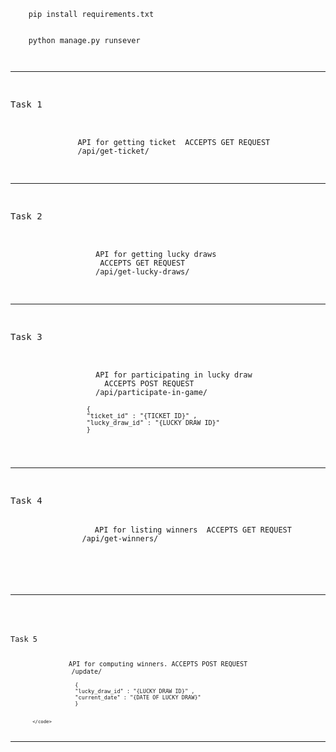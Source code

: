  <code>
    pip install requirements.txt
    <br>
    python manage.py runsever


 </code>

<hr>
<pre>
                <p>Task 1</p>
            <code >
               API for getting ticket  <span class="badge badge-primary">ACCEPTS GET REQUEST</span>
               <kbd >/api/get-ticket/</kbd>
            </code>
            </pre>

<hr>

<pre>
                <p>Task 2</p>
                <code class="">
                   API for getting lucky draws
                    <span class="badge badge-primary">ACCEPTS GET REQUEST</span>
                   <kbd >/api/get-lucky-draws/</kbd>
                </code>
                </pre>

<hr>
<pre>
                <p>Task 3</p>
                <code class="">
                   API for participating in lucky draw
                     <span class="badge badge-primary">ACCEPTS POST REQUEST</span>
                   <kbd >/api/participate-in-game/</kbd>
                    <code>
                    {
                    "ticket_id" : "{TICKET ID}" , 
                    "lucky_draw_id" : "{LUCKY DRAW ID}" 
                    }
             </code>
                </code>
                </pre>


<hr>

<pre>
                <p>Task 4</p>
                <code >API for listing winners  <span class="badge badge-danger">ACCEPTS GET REQUEST</span>
                <kbd >/api/get-winners/</kbd>
                
             </pre>

<hr>
<pre>
                <p>Task 5</p>
             <code >API for computing winners. <span class="badge badge-success">ACCEPTS POST REQUEST</span>
                <kbd >/update/</kbd>
                <code>
                    {
                    "lucky_draw_id" : "{LUCKY DRAW ID}" , 
                    "current_date" : "{DATE OF LUCKY DRAW}" 
                    }
            
            </code>
            


<hr>




</div>